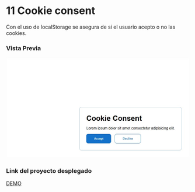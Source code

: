 # 11 Cookie consent

Con el uso de localStorage se asegura de si el usuario acepto o no las cookies.

### Vista Previa

![cookie consent](./app.jpg)

### Link del proyecto desplegado

[DEMO](https://cookieconsent-gabz.surge.sh/)
